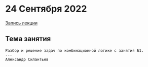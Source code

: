 # 24 Сентября 2022
[Запись лекции](https://youtu.be/V_ManV16raI)

## Тема занятия
```
Разбор и решение задач по комбинационной логике с занятия №1.
---
Александр Силантьев
```
